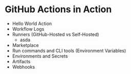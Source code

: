 # GitHub Actions in Action

- Hello World Action 
- Workflow Logs
- Runners (GitHub-Hosted vs Self-Hosted)
   - asda
- Marketplace
- Run commands and CLI tools (Environment Variables)
- Environments and Secrets
- Artifacts
- Webhooks
